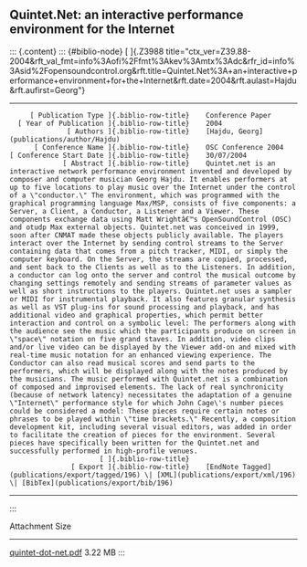 ## Quintet.Net: an interactive performance environment for the Internet

::: {.content}
::: {#biblio-node}
[ ]{.Z3988
title="ctx_ver=Z39.88-2004&rft_val_fmt=info%3Aofi%2Ffmt%3Akev%3Amtx%3Adc&rfr_id=info%3Asid%2Fopensoundcontrol.org&rft.title=Quintet.Net%3A+an+interactive+performance+environment+for+the+Internet&rft.date=2004&rft.aulast=Hajdu&rft.aufirst=Georg"}

  ---------------------------------------------- -- -------------------------------------------------------------------------------------------------------------------------------------------------------------------------------------------------------------------------------------------------------------------------------------------------------------------------------------------------------------------------------------------------------------------------------------------------------------------------------------------------------------------------------------------------------------------------------------------------------------------------------------------------------------------------------------------------------------------------------------------------------------------------------------------------------------------------------------------------------------------------------------------------------------------------------------------------------------------------------------------------------------------------------------------------------------------------------------------------------------------------------------------------------------------------------------------------------------------------------------------------------------------------------------------------------------------------------------------------------------------------------------------------------------------------------------------------------------------------------------------------------------------------------------------------------------------------------------------------------------------------------------------------------------------------------------------------------------------------------------------------------------------------------------------------------------------------------------------------------------------------------------------------------------------------------------------------------------------------------------------------------------------------------------------------------------------------------------------------------------------------------------------------------------------------------------------------------------------------------------------------------------------------------------------------------------------------------------------------------------------------------------------------------------------------------------------------------------------------------------------------------------------------------------------------------
         [ Publication Type ]{.biblio-row-title}    Conference Paper
      [ Year of Publication ]{.biblio-row-title}    2004
                  [ Authors ]{.biblio-row-title}    [Hajdu, Georg](publications/author/Hajdu)
          [ Conference Name ]{.biblio-row-title}    OSC Conference 2004
    [ Conference Start Date ]{.biblio-row-title}    30/07/2004
                 [ Abstract ]{.biblio-row-title}    Quintet.net is an interactive network performance environment invented and developed by composer and computer musician Georg Hajdu. It enables performers at up to five locations to play music over the Internet under the control of a \"conductor.\" The environment, which was programmed with the graphical programming language Max/MSP, consists of five components: a Server, a Client, a Conductor, a Listener and a Viewer. These components exchange data using Matt Wrightâ€™s OpenSoundControl (OSC) and otudp Max external objects. Quintet.net was conceived in 1999, soon after CNMAT made these objects publicly available. The players interact over the Internet by sending control streams to the Server containing data that comes from a pitch tracker, MIDI, or simply the computer keyboard. On the Server, the streams are copied, processed, and sent back to the Clients as well as to the Listeners. In addition, a conductor can log onto the server and control the musical outcome by changing settings remotely and sending streams of parameter values as well as short instructions to the players. Quintet.net uses a sampler or MIDI for instrumental playback. It also features granular synthesis as well as VST plug-ins for sound processing and playback, and has additional video and graphical properties, which permit better interaction and control on a symbolic level: The performers along with the audience see the music which the participants produce on screen in \"space\" notation on five grand staves. In addition, video clips and/or live video can be displayed by the Viewer add-on and mixed with real-time music notation for an enhanced viewing experience. The Conductor can also read musical scores and send parts to the performers, which will be displayed along with the notes produced by the musicians. The music performed with Quintet.net is a combination of composed and improvised elements. The lack of real synchronicity (because of network latency) necessitates the adaptation of a genuine \"Internet\" performance style for which John Cage\'s number pieces could be considered a model: These pieces require certain notes or phrases to be played within \"time brackets.\" Recently, a composition development kit, including several visual editors, was added in order to facilitate the creation of pieces for the environment. Several pieces have specifically been written for the Quintet.net and successfully performed in high-profile venues.
                          [ ]{.biblio-row-title}    
                   [ Export ]{.biblio-row-title}    [EndNote Tagged](publications/export/tagged/196) \| [XML](publications/export/xml/196) \| [BibTex](publications/export/bib/196)
  ---------------------------------------------- -- -------------------------------------------------------------------------------------------------------------------------------------------------------------------------------------------------------------------------------------------------------------------------------------------------------------------------------------------------------------------------------------------------------------------------------------------------------------------------------------------------------------------------------------------------------------------------------------------------------------------------------------------------------------------------------------------------------------------------------------------------------------------------------------------------------------------------------------------------------------------------------------------------------------------------------------------------------------------------------------------------------------------------------------------------------------------------------------------------------------------------------------------------------------------------------------------------------------------------------------------------------------------------------------------------------------------------------------------------------------------------------------------------------------------------------------------------------------------------------------------------------------------------------------------------------------------------------------------------------------------------------------------------------------------------------------------------------------------------------------------------------------------------------------------------------------------------------------------------------------------------------------------------------------------------------------------------------------------------------------------------------------------------------------------------------------------------------------------------------------------------------------------------------------------------------------------------------------------------------------------------------------------------------------------------------------------------------------------------------------------------------------------------------------------------------------------------------------------------------------------------------------------------------------------------------
:::

  Attachment                                         Size
  -------------------------------------------------- ---------
  [quintet-dot-net.pdf](files/quintet-dot-net.pdf)   3.22 MB
:::
